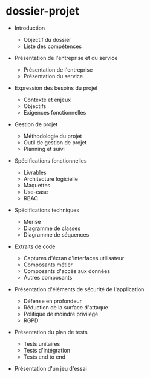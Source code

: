 # dossier-projet

- Introduction

    - Objectif du dossier
    - Liste des compétences    

- Présentation de l'entreprise et du service

    - Présentation de l'entreprise
    - Présentation du service

- Expression des besoins du projet

    - Contexte et enjeux
    - Objectifs
    - Exigences fonctionnelles

- Gestion de projet

    - Méthodologie du projet
    - Outil de gestion de projet
    - Planning et suivi

- Spécifications fonctionnelles

    - Livrables
    - Architecture logicielle
    - Maquettes
    - Use-case
    - RBAC

- Spécifications techniques

    - Merise
    - Diagramme de classes
    - Diagramme de séquences

- Extraits de code

    - Captures d'écran d'interfaces utilisateur
    - Composants métier
    - Composants d'accès aux données
    - Autres composants

- Présentation d'éléments de sécurité de l'application

    - Défense en profondeur
    - Réduction de la surface d'attaque
    - Politique de moindre privilège
    - RGPD

- Présentation du plan de tests

    - Tests unitaires
    - Tests d'intégration
    - Tests end to end
              
- Présentation d'un jeu d'essai



